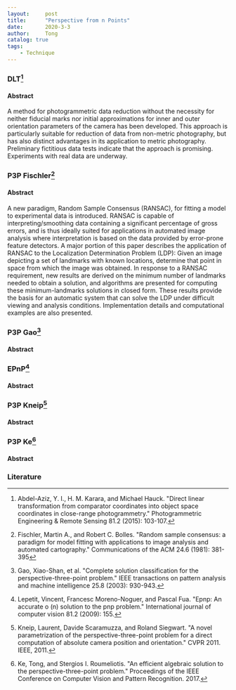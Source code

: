```yaml
---
layout:     post
title:      "Perspective from n Points"
date:       2020-3-3
author:     Tong
catalog: true
tags:
    - Technique
---
```


### DLT[^Abdel1971]

#### Abstract

A method for photogrammetric data reduction without the necessity for neither fiducial marks nor initial approximations for inner and outer orientation parameters of the camera has been developed. This approach is particularly suitable for reduction of data from non-metric photography, but has also distinct advantages in its application to metric photography. Preliminary fictitious data tests indicate that the approach is promising. Experiments with real data are underway.

### P3P Fischler[^Fischler1981]

#### Abstract

A new paradigm, Random Sample Consensus (RANSAC), for fitting a model to experimental data is introduced. RANSAC is capable of interpreting/smoothing data containing a significant percentage of gross errors, and is thus ideally suited for applications in automated image analysis where interpretation is based on the data provided by error-prone feature detectors. A major portion of this paper describes the application of RANSAC to the Localization Determination Problem (LDP): Given an image depicting a set of landmarks with known locations, determine that point in space from which the image was obtained. In response to a RANSAC requirement, new results are derived on the minimum number of landmarks needed to obtain a solution, and algorithms are presented for computing these minimum-landmarks solutions in closed form. These results provide the basis for an automatic system that can solve the LDP under difficult viewing and analysis conditions. Implementation details and computational examples are also presented.

### P3P Gao[^Gao2003]

#### Abstract

### EPnP[^Lepetit2009]

#### Abstract

### P3P Kneip[^Kneip2011]

#### Abstract

### P3P Ke[^Ke2017]

#### Abstract

### Literature

[^Abdel1971]: Abdel-Aziz, Y. I., H. M. Karara, and Michael Hauck. "Direct linear transformation from comparator coordinates into object space coordinates in close-range photogrammetry." Photogrammetric Engineering & Remote Sensing 81.2 (2015): 103-107.

[^Fischler1981]: Fischler, Martin A., and Robert C. Bolles. "Random sample consensus: a paradigm for model fitting with applications to image analysis and automated cartography." Communications of the ACM 24.6 (1981): 381-395

[^Gao2003]: Gao, Xiao-Shan, et al. "Complete solution classification for the perspective-three-point problem." IEEE transactions on pattern analysis and machine intelligence 25.8 (2003): 930-943.

[^Lepetit2009]: Lepetit, Vincent, Francesc Moreno-Noguer, and Pascal Fua. "Epnp: An accurate o (n) solution to the pnp problem." International journal of computer vision 81.2 (2009): 155.

[^Kneip2011]: Kneip, Laurent, Davide Scaramuzza, and Roland Siegwart. "A novel parametrization of the perspective-three-point problem for a direct computation of absolute camera position and orientation." CVPR 2011. IEEE, 2011.

[^Ke2017]: Ke, Tong, and Stergios I. Roumeliotis. "An efficient algebraic solution to the perspective-three-point problem." Proceedings of the IEEE Conference on Computer Vision and Pattern Recognition. 2017.
